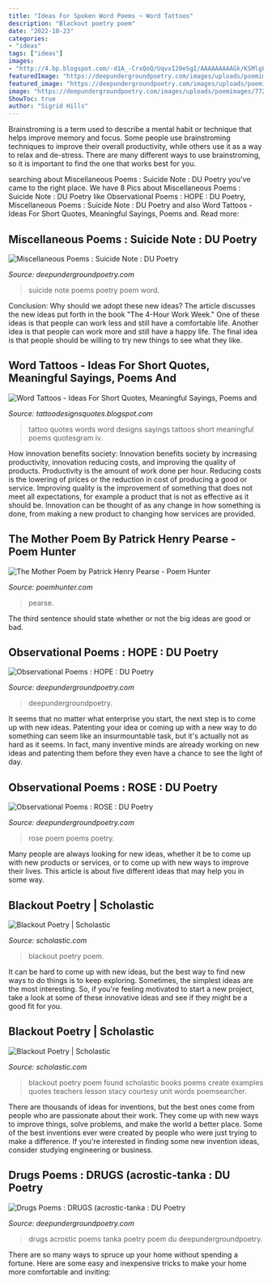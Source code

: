 ```yaml
---
title: "Ideas For Spoken Word Poems ~ Word Tattoos"
description: "Blackout poetry poem"
date: "2022-10-23"
categories:
- "ideas"
tags: ["ideas"]
images:
- "http://4.bp.blogspot.com/-d1A_-CrxQoQ/UqvxI20eSgI/AAAAAAAAAGk/KSMlgLwHemw/s1600/Tattoo+Designs+Quotes+5.jpg"
featuredImage: "https://deepundergroundpoetry.com/images/uploads/poemimages/340296.jpg?1552631031"
featured_image: "https://deepundergroundpoetry.com/images/uploads/poemimages/340296.jpg?1552631031"
image: "https://deepundergroundpoetry.com/images/uploads/poemimages/77285.jpg"
ShowToc: true
author: "Sigrid Hills"
---
```



Brainstroming is a term used to describe a mental habit or technique that helps improve memory and focus. Some people use brainstroming techniques to improve their overall productivity, while others use it as a way to relax and de-stress. There are many different ways to use brainstroming, so it is important to find the one that works best for you.

	

		
searching about Miscellaneous Poems : Suicide Note : DU Poetry you've came to the right place. We have 8 Pics about Miscellaneous Poems : Suicide Note : DU Poetry like Observational Poems : HOPE : DU Poetry, Miscellaneous Poems : Suicide Note : DU Poetry and also Word Tattoos - Ideas For Short Quotes, Meaningful Sayings, Poems and. Read more:
		
    
## Miscellaneous Poems : Suicide Note : DU Poetry

<img loading=lazy src="https://deepundergroundpoetry.com/images/uploads/poemimages/292074.jpg?1512149569" onerror="this.onerror=null;this.src='https://tse4.mm.bing.net/th?id=OIP.06M1moYkCy309QfcEQBibgAAAA&amp;pid=15.1';" alt="Miscellaneous Poems : Suicide Note : DU Poetry">

_Source: deepundergroundpoetry.com_

>suicide note poems poetry poem word. 

	

Conclusion: Why should we adopt these new ideas?
The article discusses the new ideas put forth in the book "The 4-Hour Work Week." One of these ideas is that people can work less and still have a comfortable life. Another idea is that people can work more and still have a happy life. The final idea is that people should be willing to try new things to see what they like.

    
## Word Tattoos - Ideas For Short Quotes, Meaningful Sayings, Poems And

<img loading=lazy src="http://4.bp.blogspot.com/-d1A_-CrxQoQ/UqvxI20eSgI/AAAAAAAAAGk/KSMlgLwHemw/s1600/Tattoo+Designs+Quotes+5.jpg" onerror="this.onerror=null;this.src='https://tse4.mm.bing.net/th?id=OIP.V94dxbyJYpWpduxCrPoeBAHaJ3&amp;pid=15.1';" alt="Word Tattoos - Ideas For Short Quotes, Meaningful Sayings, Poems and">

_Source: tattoodesignsquotes.blogspot.com_

>tattoo quotes words word designs sayings tattoos short meaningful poems quotesgram iv. 

	

How innovation benefits society:
Innovation benefits society by increasing productivity, innovation reducing costs, and improving the quality of products. Productivity is the amount of work done per hour. Reducing costs is the lowering of prices or the reduction in cost of producing a good or service. Improving quality is the improvement of something that does not meet all expectations, for example a product that is not as effective as it should be. Innovation can be thought of as any change in how something is done, from making a new product to changing how services are provided.

    
## The Mother Poem By Patrick Henry Pearse - Poem Hunter

<img loading=lazy src="https://www.poemhunter.com/i/poem_images/078/the-mother-31.jpg" onerror="this.onerror=null;this.src='https://tse2.mm.bing.net/th?id=OIP.Fs6hvZpxco4Ven14DSJFYwHaHW&amp;pid=15.1';" alt="The Mother Poem by Patrick Henry Pearse - Poem Hunter">

_Source: poemhunter.com_

>pearse. 

	

The third sentence should state whether or not the big ideas are good or bad.

    
## Observational Poems : HOPE : DU Poetry

<img loading=lazy src="https://deepundergroundpoetry.com/images/uploads/poemimages/379746.jpg" onerror="this.onerror=null;this.src='https://tse3.mm.bing.net/th?id=OIP.z4jAdzg0djdaB8jfeyhPTwHaKl&amp;pid=15.1';" alt="Observational Poems : HOPE : DU Poetry">

_Source: deepundergroundpoetry.com_

>deepundergroundpoetry. 

	

It seems that no matter what enterprise you start, the next step is to come up with new ideas. Patenting your idea or coming up with a new way to do something can seem like an insurmountable task, but it's actually not as hard as it seems. In fact, many inventive minds are already working on new ideas and patenting them before they even have a chance to see the light of day.

    
## Observational Poems : ROSE : DU Poetry

<img loading=lazy src="https://deepundergroundpoetry.com/images/uploads/poemimages/340296.jpg?1552631031" onerror="this.onerror=null;this.src='https://tse4.mm.bing.net/th?id=OIP.pxZlTDELeex8EJnttWB_YAHaHa&amp;pid=15.1';" alt="Observational Poems : ROSE : DU Poetry">

_Source: deepundergroundpoetry.com_

>rose poem poems poetry. 

	

Many people are always looking for new ideas, whether it be to come up with new products or services, or to come up with new ways to improve their lives. This article is about five different ideas that may help you in some way.

    
## Blackout Poetry | Scholastic

<img loading=lazy src="https://www.scholastic.com/content/dam/teachers/blogs/john-depasquale/migrated-files/4.15.16_blackout_poem_2.jpg" onerror="this.onerror=null;this.src='https://tse1.mm.bing.net/th?id=OIP.xU_TGmqeM3v5D7NF3KimrAHaLh&amp;pid=15.1';" alt="Blackout Poetry | Scholastic">

_Source: scholastic.com_

>blackout poetry poem. 

	

It can be hard to come up with new ideas, but the best way to find new ways to do things is to keep exploring. Sometimes, the simplest ideas are the most interesting. So, if you're feeling motivated to start a new project, take a look at some of these innovative ideas and see if they might be a good fit for you.

    
## Blackout Poetry | Scholastic

<img loading=lazy src="https://www.scholastic.com/content/dam/teachers/blogs/john-depasquale/migrated-files/4.15.16_blackout_poem_3.jpeg" onerror="this.onerror=null;this.src='https://tse3.mm.bing.net/th?id=OIP.P7MjypNaDO-1vSdIs18slgHaKp&amp;pid=15.1';" alt="Blackout Poetry | Scholastic">

_Source: scholastic.com_

>blackout poetry poem found scholastic books poems create examples quotes teachers lesson stacy courtesy unit words poemsearcher. 

	

There are thousands of ideas for inventions, but the best ones come from people who are passionate about their work. They come up with new ways to improve things, solve problems, and make the world a better place. Some of the best inventions ever were created by people who were just trying to make a difference. If you're interested in finding some new invention ideas, consider studying engineering or business.

    
## Drugs Poems : DRUGS (acrostic-tanka : DU Poetry

<img loading=lazy src="https://deepundergroundpoetry.com/images/uploads/poemimages/77285.jpg" onerror="this.onerror=null;this.src='https://tse4.mm.bing.net/th?id=OIP.P9epzu7lw_NeGzCgToKPhwHaHE&amp;pid=15.1';" alt="Drugs Poems : DRUGS (acrostic-tanka : DU Poetry">

_Source: deepundergroundpoetry.com_

>drugs acrostic poems tanka poetry poem du deepundergroundpoetry. 

	

There are so many ways to spruce up your home without spending a fortune. Here are some easy and inexpensive tricks to make your home more comfortable and inviting:

